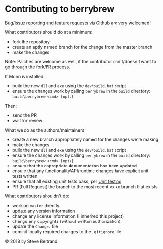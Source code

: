 # Contributing to berrybrew

Bug/issue reporting and feature requests via Github are very welcomed!

What contributors should do at a minimum:

- fork the repository
- create an aptly named branch for the change from the master branch
- make the changes

Note: Patches are welcome as well, if the contributor can't/doesn't want to go
through the fork/PR process.

If Mono is installed:

- build the new `dll` and `exe` using the `dev\build.bat` script
- ensure the changes work by calling `berrybrew` in the `build` directory: `build\berrybrew <cmd> [opts]`

Then:

- send the PR
- wait for review

What we do as the authors/maintainers:

- create a new branch appropriately named for the changes we're making
- make the changes
- build the new `dll` and `exe` using the `dev\build.bat` script
- ensure the changes work by calling `berrybrew` in the `build` directory: `build\berrybrew <cmd> [opts]`
- ensure that the appropriate documentation has been updated
- ensure that any functionality/API/runtime changes have explicit unit tests written
- ensure that all existing unit tests pass, per [Unit testing](https://github.com/stevieb9/berrybrew/blob/master/doc/Unit%20Testing.md)
- PR (Pull Request) the branch to the most recent vx.xx branch that exists


What contributors shouldn't do:

- work on `master` directly
- update any version information
- change any license information (I inherited this project)
- change any copyrights (without written authorization)
- update the `Changes` file
- commit locally required changes to the `.gitignore` file


&copy; 2018 by Steve Bertrand
